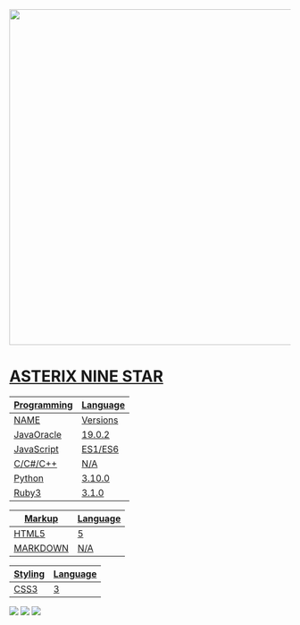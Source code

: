 <div>
<a href="https://github.com/AsterixNine">
<img height="600em" src="https://github-readme-stats.vercel.app/api?username=AsterixNine&show_icons=true&theme=transparent&include_all_commits=true&count_private=true"/>
<!--<img height="60px, 60px" src="https://github-readme-stats.vercel.app/api/top-langs/?username=AsterixNine&layout=compact&langs_count=7&theme=transparent"/> -->

</div>

# ASTERIX NINE STAR


Programming| Language
---------- | ---------
   NAME    | Versions
 JavaOracle| 19.0.2
 JavaScript| ES1/ES6
  C/C#/C++ | N/A
   Python  | 3.10.0
   Ruby3   | 3.1.0

Markup   | Language
---------| --------
HTML5    |    5
MARKDOWN |   N/A

  Styling | Language
--------- | ----------
   CSS3   |    3


<div>
<!-- Youtube -->
<a href="https://www.youtube.com/@asterixninestar " target="_blank"><img src="https://img.shields.io/badge/YouTube-FF0000?style=for-the-badge&logo=youtube&logoColor=white" target="_blank"></a>
<!-- Instagram -->
<a href="https://instagram.com/miguel.stap/" target="_blank"><img src="https://img.shields.io/badge/-Instagram-%23E4405F?style=for-the-badge&logo=instagram&logoColor=white" target="_blank"></a>
<!-- Gmail -->
<a href = "mailto:contato@AsterixNine"><img src="https://img.shields.io/badge/Gmail-D14836?style=for-the-badge&logo=gmail&logoColor=white" target="_blank"></a>
</div>

